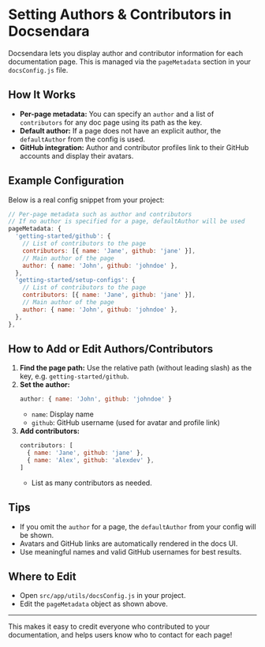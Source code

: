 # Setting Authors & Contributors in Docsendara

Docsendara lets you display author and contributor information for each documentation page. This is managed via the `pageMetadata` section in your `docsConfig.js` file.

## How It Works
- **Per-page metadata:** You can specify an `author` and a list of `contributors` for any doc page using its path as the key.
- **Default author:** If a page does not have an explicit author, the `defaultAuthor` from the config is used.
- **GitHub integration:** Author and contributor profiles link to their GitHub accounts and display their avatars.

## Example Configuration
Below is a real config snippet from your project:

```js
// Per-page metadata such as author and contributors
// If no author is specified for a page, defaultAuthor will be used
pageMetadata: {
  'getting-started/github': {
    // List of contributors to the page
    contributors: [{ name: 'Jane', github: 'jane' }],
    // Main author of the page
    author: { name: 'John', github: 'johndoe' },
  },
  'getting-started/setup-configs': {
    // List of contributors to the page
    contributors: [{ name: 'Jane', github: 'jane' }],
    // Main author of the page
    author: { name: 'John', github: 'johndoe' },
  },
},
```

## How to Add or Edit Authors/Contributors
1. **Find the page path:** Use the relative path (without leading slash) as the key, e.g. `getting-started/github`.
2. **Set the author:**
   ```js
   author: { name: 'John', github: 'johndoe' }
   ```
   - `name`: Display name
   - `github`: GitHub username (used for avatar and profile link)
3. **Add contributors:**
   ```js
   contributors: [
     { name: 'Jane', github: 'jane' },
     { name: 'Alex', github: 'alexdev' },
   ]
   ```
   - List as many contributors as needed.

## Tips
- If you omit the `author` for a page, the `defaultAuthor` from your config will be shown.
- Avatars and GitHub links are automatically rendered in the docs UI.
- Use meaningful names and valid GitHub usernames for best results.

## Where to Edit
- Open `src/app/utils/docsConfig.js` in your project.
- Edit the `pageMetadata` object as shown above.

---

This makes it easy to credit everyone who contributed to your documentation, and helps users know who to contact for each page!
